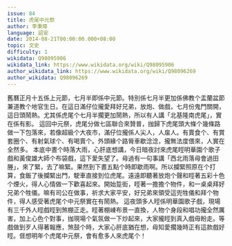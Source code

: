 ```yaml
---
issue: 84
title: 虎尾中元祭
author: 李秉璋
language: 詔安
date: 2014-08-21T00:00:00.000+08:00
topic: 文史
difficulty: 1
wikidata: Q98095906
wikidata_link: https://www.wikidata.org/wiki/Q98095906
author_wikidata_link: https://www.wikidata.org/wiki/Q98096269
author_wikidata: Q98096269
---
```

舊曆正月十五係上元節，七月半即係中元節。特別係七月半更加係佛教个盂蘭盆節兼道教个地官生日。在這日滿仔位攏愛拜好兄弟，放炮、做戲，七月份鬼門關開，這日頭鬧熱。尤其係虎尾个七月半擱更加鬧熱，所以有人講「北基隆南虎尾」，實在係有影。
這回中元祭，虎尾分做七區聯合來贊普，拁歸下虎尾頭大條个幾條路做一下包落來，若像超級个大夜市，滿仔位攏係人尖人，人㧁人。有賣食个、有賞套圈个、有射氣球个、有喝賣个。外頭緣个路脣車歇淰淰，攏無法度偎來，人實在全然多。
本底中晝个時落大雨，心肝底想講，今日暗夜討來虎尾䀴明華園个歌子戲和黃俊雄大師个布袋戲，這下愛失望了。毋過有一句事講「西北雨落毋會過田塍」，來了緊，去了嘛緊。果然到下晝五點个時即歇雨啊。所以攔緊照原在个打算，食飯了後攔緊出門，駛車直接到位虎尾。遠遠即聽著放炮个聲和䀴著五彩十色个煙火，得人心情做一下歡喜起來。開始踅街，䀴著一擔擔个物件，和一桌桌拜好兄弟个牲儀。嘛有司公在做事，祈求大家平安，好兄弟來領受這兜牲儀和拜个物件，得人感受著虎尾个中元祭實在有鬧熱。
這夜頭多人䀴係明華園歌子戲，現場有三千外人䀴戲䀴到煞棚正走。䀴著棚崠布景一直換，人物个身段和唱功攏全然厲害，加上心色个對事，拁現場个氣氛做一下炒起來，大家攏䀴到真入戲毋盼走。等戲做到歹人得著報應，煞鼓个時，大家心肝底猶在想，毋知愛擱幾時正有這款戲好䀴。𠊎想明年个虎尾中元祭，會有愈多人來虎尾个！